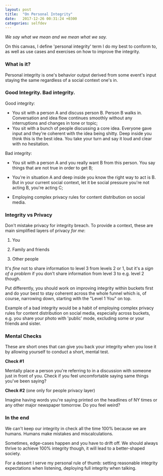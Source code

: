 ```yaml
---
layout: post
title:  "On Personal Integrity"
date:   2017-12-26 00:31:24 +0300
categories: selfdev
---
```


_We say what we mean and we mean what we say._

On this canvas, I define 'personal integrity' term I do my best to conform to, as well as use cases and exercises on how to improve the integrity. 


### What is it?

Personal integrity is one's behavior output derived from some event's input staying the same regardless of a social context one's in. 



### Good Integrity. Bad integrity.

Good integrity:

* You sit with a person A and discuss person B. Person B walks in. Conversation and idea flow continues smoothly without any interruptions and changes in tone or topic;
* You sit with a bunch of people discussing a core idea. Everyone gave input and they're coherent with the idea being shitty. Deep inside you think this is the best idea. You take your turn and say it loud and clear with no hesitation. 



Bad integrity: 

* You sit with a person A and you really want B from this person. You say things that are not true in order to get B;
* You're in situation A and deep inside you know the right way to act is B. But in your current social context, let it be social pressure you're not acting B, you're acting C;


* Employing complex privacy rules for content distribution on social media.



### Integrity vs Privacy

Don't mistake privacy for integrity breach. To provide a context, these are main simplified layers of privacy *for me*:

1) You

2) Family and friends

3) Other people

It's *fine* not to share information to level 3 from levels 2 or 1, but it's a *sign of a problem* if you don't share information from level 3 to e.g. level 2 though. 

Put differently, you should work on improving integrity within buckets first and do your best to stay coherent across the whole funnel which is, of course, narrowing down, starting with the "Level 1 You" on top. 

Example of a bad integrity would be a habit of employing complex privacy rules for content distribution on social media, especially across buckets, e.g. you share your photo with 'public' mode, excluding some or your friends and sister. 



### Mental Checks

These are short ones that can give you back your integrity when you lose it by allowing yourself to conduct a short, mental test. 



**Check #1** 

Mentally place a person you're referring to in a discussion with someone just in front of you. Check if you feel uncomfortable saying same things you've been saying?



**Check #2** (one only for people privacy layer)

Imagine having words you're saying printed on the headlines of NY times or any other major newspaper tomorrow. Do you feel weird? 



### In the end

We can't keep our integrity in check all the time 100% because we are humans. Humans make mistakes and miscalculations. 

Sometimes, edge-cases happen and you have to drift off. We should always thrive to achieve 100% integrity though, it will lead to a better-shaped society. 

For a dessert I serve my personal rule of thumb: setting reasonable integrity expectations when listening, deploying full integrity when talking. 
